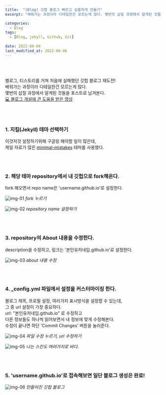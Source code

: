 ```yaml
---
title:  "[Blog] 깃헙 블로그 빠르고 심플하게 만들기"
excerpt: "배워가는 과정이라 디테일한건 모르는게 많다. 몇번의 삽질 과정에서 알게된 것들을 포스트로 남겨본다."

categories:
  - Blog
tags:
  - [Blog, jekyll, Github, Git]
 
date: 2022-08-04
last_modified_at: 2022-08-06
---
```


<br>
<br>

벨로그, 티스토리를 거쳐 처음에 실패했던 깃헙 블로그 재도전!<br>
배워가는 과정이라 디테일한건 모르는게 많다.<br>
몇번의 삽질 과정에서 알게된 것들을 포스트로 남겨본다.<br>
[💻 블로그 개설에 큰 도움을 받은 영상]

<br>
<br>

### 1. 지킬(Jekyll) 테마 선택하기

이것저것 설정하기위해 구글링 해야할 일이 많은데,<br>
제일 자료가 많은 [minimal-mistakes] 테마를 사용했다.<br>

<br>
<br>

### 2. 해당 테마 repository에서 내 깃헙으로 fork해온다.

fork 해오면서 repo name은 'username.github.io'로 설정한다.

![img-01](https://user-images.githubusercontent.com/81657811/182747830-1e02f0e1-6525-4d5b-8763-c6c5e672f82a.png)
_fork 누르기_

![img-02](https://user-images.githubusercontent.com/81657811/182747989-cde29edf-b76e-4b17-88ed-3138068e242f.png)
_repository name 설정하기_

<br>
<br>

### 3. repository의 About 내용을 수정한다.

description을 수정하고, 링크는 '본인유저네임.github.io'로 설정한다.

![img-03](https://user-images.githubusercontent.com/81657811/182748343-a4ec1868-c5ed-45c6-b98b-d3500fd85202.png)
_about 내용 수정_

<br>
<br>

### 4. \_config.yml 파일에서 설정을 커스터마이징 한다.

블로그 제목, 프로필 설정, 여러가지 표시방식을 설정할 수 있는데, <br>
그 중 url 설정이 가장 중요하다.<br>
url: "본인유저네임.github.io" 로 수정하고 <br>
다른 정보들도 하나씩 읽어보면서 내 정보에 맞게 수정해본다.<br>
수정이 끝나면 하단 'Commit Changes' 버튼을 눌러준다.

![img-04](https://user-images.githubusercontent.com/81657811/182748522-c7861666-1e3e-4804-ac0a-694441a82f4d.png)
_파일 수정 누르기, url 수정하기_

![img-05](https://user-images.githubusercontent.com/81657811/182748573-4c1e2dd7-1320-4b1d-9e0c-354f8c909555.png)
_나는 스킨도 여러가지로 바다._

<br>
<br>

### 5. 'username.github.io'로 접속해보면 일단 블로그 생성은 완료!

![img-06](https://user-images.githubusercontent.com/81657811/182748644-4690b057-2b75-4334-ac32-303841998069.png)
_만들어진 깃헙 블로그_

<br>
<br>



[💻 블로그 개설에 큰 도움을 받은 영상]: https://youtu.be/ACzFIAOsfpM
[minimal-mistakes]: https://github.com/topics/jekyll-theme
